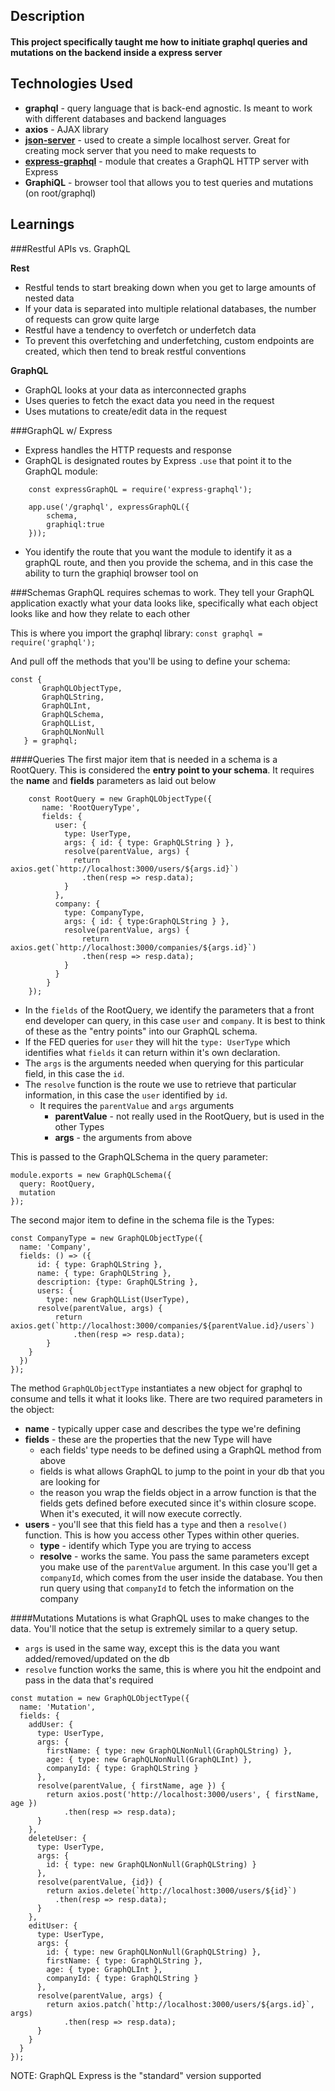 ## Description
#### This project specifically taught me how to initiate graphql queries and mutations on the backend inside a express server

## Technologies Used
  - **graphql** - query language that is back-end agnostic. Is meant to work with different databases and backend languages
  - **axios** - AJAX library
  - [**json-server**](https://github.com/typicode/json-server) - used to create a simple localhost server. Great for creating mock server that you need to make requests to  
  - [**express-graphql**](https://github.com/graphql/express-graphql) - module that creates a GraphQL HTTP server with Express
  - **GraphiQL** - browser tool that allows you to test queries and mutations (on root/graphql)
  
## Learnings
###Restful APIs vs. GraphQL

**Rest**
- Restful tends to start breaking down when you get to large amounts of nested data
- If your data is separated into multiple relational databases, the number of requests can grow quite large
- Restful have a tendency to overfetch or underfetch data
- To prevent this overfetching and underfetching, custom endpoints are created, which then tend to break restful conventions

**GraphQL**
- GraphQL looks at your data as interconnected graphs
- Uses queries to fetch the exact data you need in the request
- Uses mutations to create/edit data in the request

###GraphQL w/ Express
- Express handles the HTTP requests and response
- GraphQL is designated routes by Express `.use` that point it to the GraphQL module:
```
    const expressGraphQL = require('express-graphql');

    app.use('/graphql', expressGraphQL({
        schema,
        graphiql:true
    }));
```
- You identify the route that you want the module to identify it as a graphQL route, and then you provide the schema,
and in this case the ability to turn the graphiql browser tool on

###Schemas
GraphQL requires schemas to work. They tell your GraphQL application exactly what your data looks like, specifically what each 
object looks like and how they relate to each other

This is where you import the graphql library:
`const graphql = require('graphql');`

And pull off the methods that you'll be using to define your schema:
```
const {
       GraphQLObjectType,
       GraphQLString,
       GraphQLInt,
       GraphQLSchema,
       GraphQLList,
       GraphQLNonNull
   } = graphql;
```

####Queries
The first major item that is needed in a schema is a RootQuery. This is considered the **entry point to your schema**.
It requires the **name** and **fields** parameters as laid out below
```angular2html
    const RootQuery = new GraphQLObjectType({
       name: 'RootQueryType',
       fields: {
          user: {
            type: UserType,
            args: { id: { type: GraphQLString } },
            resolve(parentValue, args) {
              return axios.get(`http://localhost:3000/users/${args.id}`)
                .then(resp => resp.data);
            }
          },
          company: {
            type: CompanyType,
            args: { id: { type:GraphQLString } },
            resolve(parentValue, args) {
    	        return axios.get(`http://localhost:3000/companies/${args.id}`)
                .then(resp => resp.data);
            }
          }
        }
    });
```
- In the `fields` of the RootQuery, we identify the parameters that a front end developer can query, in this case
`user` and `company`. It is best to think of these as the "entry points" into our GraphQL schema.
- If the FED queries for `user` they will hit the `type: UserType` which identifies what `fields` it can return
within it's own declaration. 
- The `args` is the arguments needed when querying for this particular field, in this case the `id`.
- The `resolve` function is the route we use to retrieve that particular information, in this case the `user` identified by `id`.
    - It requires the `parentValue` and `args` arguments
        - **parentValue** - not really used in the RootQuery, but is used in the other Types
        - **args** - the arguments from above
        
This is passed to the GraphQLSchema in the query parameter:
```angular2html
module.exports = new GraphQLSchema({
  query: RootQuery,
  mutation
});
```

The second major item to define in the schema file is the Types:
```angular2html
const CompanyType = new GraphQLObjectType({
  name: 'Company',
  fields: () => ({
	  id: { type: GraphQLString },
	  name: { type: GraphQLString },
	  description: {type: GraphQLString },
      users: {
	    type: new GraphQLList(UserType),
      resolve(parentValue, args) {
	      return axios.get(`http://localhost:3000/companies/${parentValue.id}/users`)
		      .then(resp => resp.data);
	    }
    }
  })
});
```
The method `GraphQLObjectType` instantiates a new object for graphql to consume and tells it what it looks like.
There are two required parameters in the object: 
- **name** - typically upper case and describes the type we're defining
- **fields** - these are the properties that the new Type will have
    - each fields' type needs to be defined using a GraphQL method from above
    - fields is what allows GraphQL to jump to the point in your db that you are looking for
    - the reason you wrap the fields object in a arrow function is that the fields gets defined before executed since 
    it's within closure scope. When it's executed, it will now execute correctly.
- **users** - you'll see that this field has a `type` and then a `resolve()` function. This is how you access other Types
within other queries. 
    - **type** - identify which Type you are trying to access
    - **resolve** - works the same. You pass the same parameters except you make use of the `parentValue` argument.
    In this case you'll get a `companyId`, which comes from the user inside the database. You then run query using that
    `companyId` to fetch the information on the company
    
####Mutations
Mutations is what GraphQL uses to make changes to the data. You'll notice that the setup is extremely similar to a 
query setup.

- `args` is used in the same way, except this is the data you want added/removed/updated on the db
- `resolve` function works the same, this is where you hit the endpoint and pass in the data that's required


```angular2html
const mutation = new GraphQLObjectType({
  name: 'Mutation',
  fields: {
    addUser: {
      type: UserType,
      args: {
        firstName: { type: new GraphQLNonNull(GraphQLString) },
        age: { type: new GraphQLNonNull(GraphQLInt) },
        companyId: { type: GraphQLString }
      },
      resolve(parentValue, { firstName, age }) {
        return axios.post('http://localhost:3000/users', { firstName, age })
	        .then(resp => resp.data);
      }
    },
    deleteUser: {
      type: UserType,
      args: {
        id: { type: new GraphQLNonNull(GraphQLString) }
      },
      resolve(parentValue, {id}) {
        return axios.delete(`http://localhost:3000/users/${id}`)
          .then(resp => resp.data);
      }
    },
    editUser: {
      type: UserType,
      args: {
        id: { type: new GraphQLNonNull(GraphQLString) },
        firstName: { type: GraphQLString },
        age: { type: GraphQLInt },
        companyId: { type: GraphQLString }
      },
      resolve(parentValue, args) {
        return axios.patch(`http://localhost:3000/users/${args.id}`, args)
	        .then(resp => resp.data);
      }
    }
  }
});
```

NOTE: GraphQL Express is the "standard" version supported